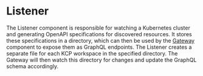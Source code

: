 # Listener

The Listener component is responsible for watching a Kubernetes cluster and generating OpenAPI specifications for discovered resources.
It stores these specifications in a directory, which can then be used by the [Gateway](./gateway.md) component to expose them as GraphQL endpoints.
The Listener creates a separate file for each KCP workspace in the specified directory. 
The Gateway will then watch this directory for changes and update the GraphQL schema accordingly.
